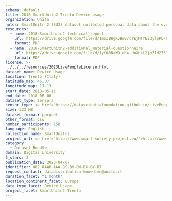 ```yaml
---
schema: default
title: 2018-SmartUnitn2-Trento-Device-usage
organization: Unitn
notes: SmartUnitn 2 (SU2) dataset collected personal data about the everyday life of 158 university students at University of Trento by i-Log application installed on their smartphones. The SU2 data contains (1) participants’ synchronic data about profile, e.g., demographics, routines, personality; (2) participants’ diachronic data over a period of four weeks, including data from 34 sensors, both hardware and software, associated to around 100+ thousand self-reported annotations from participants.
resources:
  - name: 2018-SmartUnitn2-technical_report
    url: https://drive.google.com/file/d/1mSIBHgKJBw07crEjMTYEi3ylpPL-62fB/view?usp=sharing
    format: PDF
  - name: 2018-SmartUnitn2-additional_material-questionnaire
    url: https://drive.google.com/file/d/1yY8RNaWO_eh4-UnXHkL2jpZld2739K3K/view?usp=share_link
    format: PDF
license: >-
 ./../../resources/2023LivePeopleLicense.html
dataset_name: Device Usage
location: Trento (Italy)
latitude_map: 46.07
longitude_map: 11.13
start_date: 2018-05-11
end_date: 2018-06-06
dataset_type: Sensors
sensor_type: <a href="https://datascientiafoundation.github.io/LivePeople/datasets/2018-SU2-Trento-Airplane%20Mode%20Event/">airplane mode</a>, <a href="https://datascientiafoundation.github.io/LivePeople/datasets/2018-SU2-Trento-Doze%20Mode/">doze</a>, <a href="https://datascientiafoundation.github.io/LivePeople/datasets/2018-SU2-Trento-Ringmode%20Event/">ring mode</a>, <a href="https://datascientiafoundation.github.io/LivePeople/datasets/2018-SU2-Trento-Screen%20Event/">screen</a>, <a href="https://datascientiafoundation.github.io/LivePeople/datasets/2018-SU2-Trento-Touch%20Event/">touch</a>, <a href="https://datascientiafoundation.github.io/LivePeople/datasets/2018-SU2-Trento-Battery%20Charge%20Event/">battery charge</a>
size: 123 MB
dataset_format: parquet
other_format: csv
number_participants: 158
language: English
collection_name: SmartUnitn2
project_url: <a href="http://www.smart-society-project.eu/">http://www.smart-society-project.eu/</a>
category: 
  - Dataset Bundle
domain: Digital University
5_stars: 3
publication_date: 2023-04-07
identifier: 002.AAAB.AAA.BS-BV-BW-BX-BY-BT
request_contact: datadistribution.knowdive@unitn.it
duration_facet: "1 month"
location_continent_facet: Europe
data_type_facet: Device Usage
project_facet: SmartUnitn2-Trento
---
```

